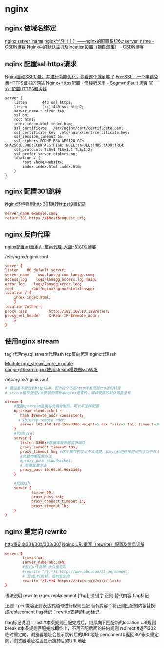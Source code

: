 # nginx

## nginx 做域名绑定

[nginx server_name](http://tengine.taobao.org/nginx_docs/cn/docs/http/server_names.html)
[nginx学习（十）——nginx的配置系统6之server_name - CSDN博客](http://blog.csdn.net/xxcupid/article/details/52515237)
[Nginx中的默认主机及location设置（摘自淘宝） - CSDN博客](http://blog.csdn.net/u010566813/article/details/51274954)

## nginx 配置ssl https请求

[Nginx启动SSL功能，并进行功能优化，你看这个就足够了](https://www.cnblogs.com/piscesLoveCc/p/6120875.html)
[FreeSSL - 一个申请免费HTTPS证书的网站](https://freessl.org/)
[Nginx+Https配置 - 倚楼听风雨 - SegmentFault 思否](https://segmentfault.com/a/1190000004976222)
[官方-配置HTTPS服务器](http://tengine.taobao.org/nginx_docs/cn/docs/http/configuring_https_servers.html)

```nginx
server {
    listen       443 ssl http2;
    listen       [::]:443 ssl http2;
    server_name *.rizon.top;
    ssl on;
    root html;
    index index.html index.htm;
    ssl_certificate   /etc/nginx/cert/certificate.pem;
    ssl_certificate_key  /etc/nginx/cert/certificate.key;
    ssl_session_timeout 5m;
    ssl_ciphers ECDHE-RSA-AES128-GCM-SHA256:ECDHE:ECDH:AES:HIGH:!NULL:!aNULL:!MD5:!ADH:!RC4;
    ssl_protocols TLSv1 TLSv1.1 TLSv1.2;
    ssl_prefer_server_ciphers on;
    location / {
        root /home/website;
        index index.html index.htm;
    }
}
```

## nginx 配置301跳转

[Nginx环境强制http 301跳转https设置记录](http://www.laozuo.org/9953.html)

```conf /etc/nginx/nginx.conf
server_name example.com;
return 301 https://$host$request_uri;
```

## nginx 反向代理

[nginx配置url重定向-反向代理-大風-51CTO博客](http://blog.51cto.com/lansgg/1575274)  

/etc/nginx/nginx.conf

```conf /etc/nginx/nginx.conf
server {
listen    80 default_server;
server_name    www.lansgg.com lansgg.com;
access_log    logs/lansgg.access.log main;
error_log    logs/lansgg.error.log;
root        /opt/nginx/nginx/html/lansgg;
location / {
    index index.html;
    }
location /other {
proxy_pass          http://192.168.10.129/other;
proxy_set_header    X-Real-IP $remote_addr;
    }
}
```

## 使用nginx stream

tag 代理mysql stream代理ssh tcp反向代理 nginx代理ssh  

[Module ngx_stream_core_module](http://nginx.org/en/docs/stream/ngx_stream_core_module.html)  
[caojx-git/learn nginx使用stream模块做ssh转发](https://github.com/caojx-git/learn/blob/master/notes/nginx/nginx%E4%BD%BF%E7%94%A8stream%E6%A8%A1%E5%9D%97%E5%81%9Assh%E8%BD%AC%E5%8F%91.md)  

/etc/nginx/nginx.conf

```conf /etc/nginx/nginx.conf
# 要注意不要放到http块中，因为这个不是http转发而是tcp层的转发
# stream模块使用yum安装的高版本nginx是有的，编译安装的默认可能没有

stream {
    #配置upstream是用与负载均衡的，可以不这样配置
    upstream cloudsocket {
       hash $remote_addr consistent;
      # $binary_remote_addr;
       server 192.168.182.155:3306 weight=5 max_fails=3 fail_timeout=30s;
    }
    #代理mysql
    server {
       listen 3306;#数据库服务器监听端口
       proxy_connect_timeout 10s;
       proxy_timeout 5m; #这个属性的含义不太清楚，和mysql的连接时间应该似乎有关系，时间太短似乎会导致mysql的连接被中断
       #负载均衡配置方法
       #proxy_pass cloudsocket;
       # 简单配置方法
       proxy_pass 10.69.65.96:3306;
    }

    #代理ssh
    server {
            listen 80;
            proxy_pass ssh;
            proxy_connect_timeout 1h;
            proxy_timeout 1h;
    }
}

```

## nginx 重定向 rewrite

[http重定向301/302/303/307](https://blog.csdn.net/reliveit/article/details/50776984)
[Nginx URL重写（rewrite）配置及信息详解](https://www.cnblogs.com/czlun/articles/7010604.html)

```conf /etc/nginx/nginx.conf
server {
        listen 80;
        server_name abc.com;
        #显式url跳转 永久重定向
        #rewrite ^/(.*)$ http://www.abc.com/$1 permanent;
        # 显式url跳转，临时重定向
        rewrite ^/(.*)$ https://rizon.top/tool/ last;
}
```

语法说明
    rewrite    regex   replacement    [flag];
    关键字      正则     替代内容        flag标记

正则：perl兼容正则表达式语句进行规则匹配
替代内容：将正则匹配的内容替换成replacement
flag标记：rewrite支持的flag标记

flag标记说明：
last  #本条规则匹配完成后，继续向下匹配新的location URI规则
break  #本条规则匹配完成即终止，不再匹配后面的任何规则
redirect  #返回302临时重定向，浏览器地址会显示跳转后的URL地址
permanent  #返回301永久重定向，浏览器地址栏会显示跳转后的URL地址
